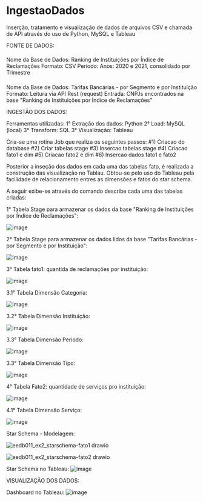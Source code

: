 # IngestaoDados

Inserção, tratamento e visualização de dados de arquivos CSV e chamada de API através do uso de Python, MySQL e Tableau


FONTE DE DADOS:
####
Nome da Base de Dados: Ranking de Instituições por Índice de Reclamações
Formato: CSV
Periodo: Anos: 2020 e 2021, consolidado por Trimestre
###
Nome da Base de Dados: Tarifas Bancárias - por Segmento e por Instituição
Formato: Leitura via API Rest (request)
Entrada: CNPJs encontrados na base "Ranking de Instituições por Índice de Reclamações"

INGESTÃO DOS DADOS:

Ferramentas utilizadas:
1° Extração dos dados: Python
2° Load: MySQL (local)
3° Transform: SQL
3° Visualização: Tableau 

Cria-se uma rotina Job que realiza os seguintes passos:
#1) Criacao do database
#2) Criar tabelas stage
#3) Insercao tabelas stage
#4) Criacao fato1 e dim
#5) Criacao fato2 e dim
#6) Insercao dados fato1 e fato2

Posterior a inseção dos dados em cada uma das tabelas fato, é realizada a construção das visualização no Tablau. Obtou-se pelo uso do Tableau pela facilidade de relacionamento entres as dimensões e fatos do star schema. 

A seguir exibe-se através do comando describe cada uma das tabelas criadas: 

1° Tabela Stage para armazenar os dados da base "Ranking de Instituições por Índice de Reclamações":

![image](https://user-images.githubusercontent.com/60858939/180095486-463d8b54-2316-4d32-aea5-65d1b50cc6ae.png)

2° Tabela Stage para armazenar os dados lidos da base "Tarifas Bancárias - por Segmento e por Instituição":

![image](https://user-images.githubusercontent.com/60858939/180095609-a6272f3a-c55d-4a6e-8bed-cf4f25d767f8.png)

3° Tabela fato1: quantida de reclamações por instituição:

![image](https://user-images.githubusercontent.com/60858939/180095749-97c7a937-7db0-4a5f-826c-ac4e41290f64.png)

3.1° Tabela Dimensão Categoria:

![image](https://user-images.githubusercontent.com/60858939/180095822-269c7458-ed17-4be5-928a-96490385104c.png)

3.2° Tabela Dimensão Instituição:

![image](https://user-images.githubusercontent.com/60858939/180095982-138db878-de1a-4a88-9eca-5662e22fe0a0.png)

3.3° Tabela Dimensão Periodo:

![image](https://user-images.githubusercontent.com/60858939/180096037-1be9a0f6-c21e-4e78-a9d1-53741ca8ce02.png)

3.3° Tabela Dimensão Tipo:

![image](https://user-images.githubusercontent.com/60858939/180096351-170f1111-9dde-4a09-91aa-3bb3debc45e9.png)

4° Tabela Fato2: quantidade de serviços pro instituição:

![image](https://user-images.githubusercontent.com/60858939/180096471-82e81f15-3008-46ae-afe7-7d7a68e30db4.png)

4.1° Tabela Dimensão Serviço:

![image](https://user-images.githubusercontent.com/60858939/180096546-648fb805-e5f9-4958-a446-1086f807d16d.png)

Star Schema - Modelagem:

![eedb011_ex2_starschema-fato1 drawio](https://user-images.githubusercontent.com/60858939/180098695-f546a964-8892-4774-adbc-cf302c7ba548.png)

![eedb011_ex2_starschema-fato2 drawio](https://user-images.githubusercontent.com/60858939/180098705-508c15c5-ad4c-4008-a3a3-3c7f54b5b85d.png)

Star Schema no Tableau:
![image](https://user-images.githubusercontent.com/60858939/180097825-13e61017-de0b-4fec-8dc2-56382231b0f9.png)

VISUALIZAÇÃO DOS DADOS:

Dashboard no Tableau:
![image](https://user-images.githubusercontent.com/60858939/180099041-c4993dd8-4663-418e-9803-0ec39315276f.png)





